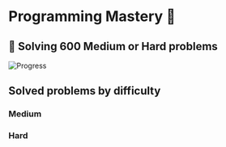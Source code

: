 # Programming Mastery :punch:

## :goal_net:  Solving 600 Medium or Hard problems 

![Progress](https://progress-bar.dev/4/?scale=600&title=InterviewGod&width=500&color=babaca&suffix=+problems+solved)

## Solved problems by difficulty

### Medium

### Hard

